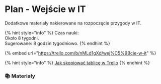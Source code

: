# Plan - Wejście w IT

Dodatkowe materiały nakierowane na rozpoczęcie przygody w IT.

{% hint style="info" %}
Czas nauki:  
Około 8 tygodni.  
Sugerowane: 8 godzin tygodniowo.
{% endhint %}

{% embed url="https://trello.com/b/nMLd1gXd/wej%C5%9Bcie-w-it" %}

{% hint style="info" %}
[Jak skopiować tablicę w Trello](https://youtu.be/JD5067y9Vjo)
{% endhint %}

### 📚 Materiały <a id="materialy"></a>

